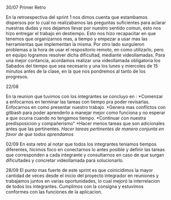 30/07 Primer Retro

En la retroespectiva del sprint 1 nos dimos cuenta que estambamos dispersos por lo cual no realizabamos las preguntas suficientes para aclarar nuestras dudas y nos dejamos llevar por nuestro sentido comun, esto nos hizo entregar el trabajo en destiempo. Esto nos hizo recapacitar en que tenemos que organizarnos mas, a tiempo y empezar a usar mas las herramientas que implementan la misma.
Por otro lado surguieron problemas a la hora de usar el respositorio remoto, en como utilizarlo, pero en equipo logramos resolver dicha dificultad, mediante videollamadas.
Para una mejor contancia, acordamos realizar una videollamada obligatoria los Sabados del tiempo que sea necesario y una los lunes y miercoles de 15 minutos antes de la clase, en la que nos pondremos al tanto de los progresos.


22/08

En la reunion que tuvimos con los integrantes se concluyo en :
*Comenzar a enfocarnos en terminar las tareas con tiempo pra poder revisarlas. Enfocarnos en como presentar nuestro trabajo.
*Genera mas conflictos con gitbash para poder aprenderlo a manejar mejor como funciona y no esperar a que ocurra cuando no tengamos tiempo.
*Continuar con nuestra predisposicion y compañerismo"
*Hacer menos tareas que son adicionales antes que las pertinentes.
*Hacer tareas pertinentes de manera conjunta en favor de que todos aprendamos*


02/09
En esta retro al notar que todos los integrantes teniamos tiempos diferentes, hicimos foco en conectarnos lo antes posible y definir las tareas que corresponden a cada integrante y consultarnos en caso de que surgan dificultades y concretar videollamada para solucionarlo.

28/09 
El punto mas fuerte de este sprint es que coinicidimos la mayor cantidad de veces desde el inicio del proyecto integrador en reuniones y trabajamos juntos en varias oportunidades, lo cual mejoró la interrelacion de todos los integrantes. Cumplimos con la consigna y estuvimos conformes con las funciones de la aplicacion. 